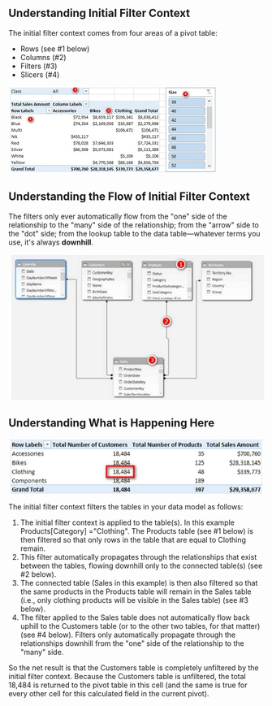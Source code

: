 ## Understanding Initial Filter Context

The initial filter context comes from four areas of a pivot table:
- Rows (see #1 below)
- Columns (#2)
- Filters (#3)
- Slicers (#4)

![Alt Text](https://github.com/manlynn/Power_BI_DAX/blob/main/images/1.Filter%20Context.jpg)

##

## Understanding the Flow of Initial Filter Context

The filters only ever automatically flow from the "one" side of the relationship to the "many" side of the relationship; from the "arrow" side to the "dot" side; from the lookup table to the data table—whatever terms you use, it's always **downhill**. 

![Alt Text](https://github.com/manlynn/Power_BI_DAX/blob/main/images/1.1.Filter%20Context.jpg)

##

## Understanding What is Happening Here

![Alt Text](https://github.com/manlynn/Power_BI_DAX/blob/main/images/1.2.Filter%20Context.jpg)

The initial filter context filters the tables in your data model as follows:

1. The initial filter context is applied to the table(s). In this example Products[Category] ="Clothing". The Products table (see #1 below) is then filtered so that only rows in the table that are equal to Clothing remain.
2. This filter automatically propagates through the relationships that exist between the tables, flowing downhill only to the connected table(s) (see #2 below).
3. The connected table (Sales in this example) is then also filtered so that the same products in the Products table will remain in the Sales table (i.e., only clothing products will be visible in the Sales table) (see #3 below).
4. The filter applied to the Sales table does not automatically flow back uphill to the Customers table (or to the other two tables, for that matter) (see #4 below). Filters only automatically propagate through the relationships downhill from the "one" side of the relationship to the "many" side.

So the net result is that the Customers table is completely unfiltered by the initial filter context. Because the Customers table is unfiltered, the total 18,484 is returned to the pivot table in this cell (and the same is true for every other cell for this calculated field in the current pivot).




